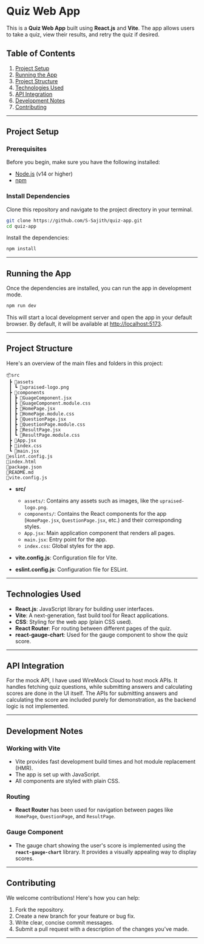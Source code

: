 # Quiz Web App

This is a **Quiz Web App** built using **React.js** and **Vite**. The app allows users to take a quiz, view their results, and retry the quiz if desired.

## Table of Contents

1. [Project Setup](#project-setup)
2. [Running the App](#running-the-app)
3. [Project Structure](#project-structure)
4. [Technologies Used](#technologies-used)
5. [API Integration](#api-integration)
6. [Development Notes](#development-notes)
7. [Contributing](#contributing)

---

## Project Setup

### Prerequisites

Before you begin, make sure you have the following installed:

- [Node.js](https://nodejs.org/) (v14 or higher)
- [npm](https://npmjs.com)

### Install Dependencies

Clone this repository and navigate to the project directory in your terminal.

```bash
git clone https://github.com/S-Sajith/quiz-app.git
cd quiz-app
```

Install the dependencies:

```bash
npm install
```

---

## Running the App

Once the dependencies are installed, you can run the app in development mode.

```bash
npm run dev
```

This will start a local development server and open the app in your default browser. By default, it will be available at [http://localhost:5173](http://localhost:5173).

---

## Project Structure

Here's an overview of the main files and folders in this project:

```
📦src
 ┣ 📂assets
 ┃ ┗ 📜upraised-logo.png
 ┣ 📂components
 ┃ ┣ 📜GuageComponent.jsx
 ┃ ┣ 📜GuageComponent.module.css
 ┃ ┣ 📜HomePage.jsx
 ┃ ┣ 📜HomePage.module.css
 ┃ ┣ 📜QuestionPage.jsx
 ┃ ┣ 📜QuestionPage.module.css
 ┃ ┣ 📜ResultPage.jsx
 ┃ ┗ 📜ResultPage.module.css
 ┣ 📜App.jsx
 ┣ 📜index.css
 ┗ 📜main.jsx
📜eslint.config.js
📜index.html
📜package.json
📜README.md
📜vite.config.js
```

- **src/**

  - `assets/`: Contains any assets such as images, like the `upraised-logo.png`.
  - `components/`: Contains the React components for the app (`HomePage.jsx`, `QuestionPage.jsx`, etc.) and their corresponding styles.
  - `App.jsx`: Main application component that renders all pages.
  - `main.jsx`: Entry point for the app.
  - `index.css`: Global styles for the app.

- **vite.config.js**: Configuration file for Vite.
- **eslint.config.js**: Configuration file for ESLint.

---

## Technologies Used

- **React.js**: JavaScript library for building user interfaces.
- **Vite**: A next-generation, fast build tool for React applications.
- **CSS**: Styling for the web app (plain CSS used).
- **React Router**: For routing between different pages of the quiz.
- **react-gauge-chart**: Used for the gauge component to show the quiz score.

---

## API Integration

For the mock API, I have used WireMock Cloud to host mock APIs. It handles fetching quiz questions, while submitting answers and calculating scores are done in the UI itself. The APIs for submitting answers and calculating the score are included purely for demonstration, as the backend logic is not implemented.

---

## Development Notes

### Working with Vite

- Vite provides fast development build times and hot module replacement (HMR).
- The app is set up with JavaScript.
- All components are styled with plain CSS.

### Routing

- **React Router** has been used for navigation between pages like `HomePage`, `QuestionPage`, and `ResultPage`.

### Gauge Component

- The gauge chart showing the user's score is implemented using the **`react-gauge-chart`** library. It provides a visually appealing way to display scores.

---

## Contributing

We welcome contributions! Here's how you can help:

1. Fork the repository.
2. Create a new branch for your feature or bug fix.
3. Write clear, concise commit messages.
4. Submit a pull request with a description of the changes you've made.

---
